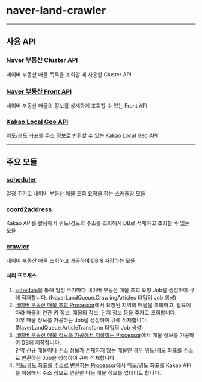 # naver-land-crawler

---

## 사용 API

### [Naver 부동산 Cluster API](./src/modules/naver-land-client/clients/cluster/readme.md)

네이버 부동산 매물 목록을 조회할 때 사용할 Cluster API

### [Naver 부동산 Front API](./src/modules/naver-land-client/clients/front/readme.md)

네이버 부동산 매물의 정보를 상세하게 조회할 수 있는 Front API

### [Kakao Local Geo API](./src/modules/kakao-client/geo/readme.md)

위도/경도 좌표를 주소 정보로 변환할 수 있는 Kakao Local Geo API

---

## 주요 모듈

### [scheduler](./src/modules/scheduler)

일정 주기로 네이버 부동산 매물 조회 요청을 하는 스케줄링 모듈

### [coord2address](./src/modules/coord2address/coord2address.module.ts)

Kakao API를 활용해서 위도/경도의 주소를 조회해서 DB로 적재하고 조회할 수 있는 모듈

### [crawler](./src/modules/crawler/crawler.module.ts)

네이버 부동산 매물 조회하고 가공하여 DB에 저장하는 모듈

#### 처리 프로세스

1. [schedule](./src/modules/scheduler/schedules/schedule.ts)을 통해 일정 주기마다 네이버 부동산 매물 조회 요청 Job을 생성하여 큐에 적재합니다. (NaverLandQueue.CrawlingArticles 타입의 Job 생성)
2. [네이버 부동산 매물 조회 Processor](./src/modules/crawler/processors/crawling-article.processor.ts)에서 요청된 지역의 매물을 조회하고, 필요에 따라 매물의 연관 키 정보, 매물의 정보, 단지 정보 등을 추가로 조회합니다.<br />
   이후 매물 정보를 가공하는 Job을 생성하여 큐에 적재합니다. (NaverLandQueue.ArticleTransform 타입의 Job 생성)
3. [네이버 부동산 매물 정보를 가공해서 저장하는 Processor](./src/modules/crawler/processors/article-transform.processor.ts)에서 매물 정보를 가공하여 DB에 저장합니다. <br/>
   만약 신규 매물이나 주소 정보가 존재하지 않는 매물인 경우 위도/경도 좌표를 주소로 변환하는 Job을 생성하여 큐에 적재합니다.
4. [위도/경도 좌표를 주소로 변환하는 Processor](./src/modules/crawler/processors/coord-to-address.processor.ts)에서 위도/경도 좌표를 Kakao API를 이용해서 주소 정보로 변환한 다음 매물 정보를 업데이트 합니다.